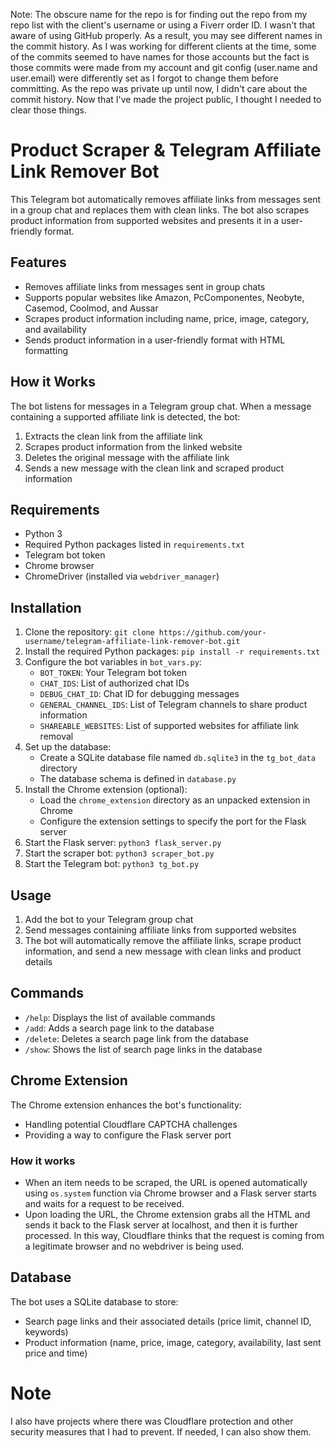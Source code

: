 Note: The obscure name for the repo is for finding out the repo from my repo list with the client's username or using a Fiverr order ID. I wasn't that aware of using GitHub properly. As a result, you may see different names in the commit history. As I was working for different clients at the time, some of the commits seemed to have names for those accounts but the fact is those commits were made from my account and git config (user.name and user.email) were differently set as I forgot to change them before committing. As the repo was private up until now, I didn't care about the commit history. Now that I've made the project public, I thought I needed to clear those things.

# Product Scraper & Telegram Affiliate Link Remover Bot

This Telegram bot automatically removes affiliate links from messages sent in a group chat and replaces them with clean links. The bot also scrapes product information from supported websites and presents it in a user-friendly format.

## Features

* Removes affiliate links from messages sent in group chats
* Supports popular websites like Amazon, PcComponentes, Neobyte, Casemod, Coolmod, and Aussar
* Scrapes product information including name, price, image, category, and availability
* Sends product information in a user-friendly format with HTML formatting

## How it Works

The bot listens for messages in a Telegram group chat. When a message containing a supported affiliate link is detected, the bot:

1. Extracts the clean link from the affiliate link
2. Scrapes product information from the linked website
3. Deletes the original message with the affiliate link
4. Sends a new message with the clean link and scraped product information

## Requirements

* Python 3
* Required Python packages listed in `requirements.txt`
* Telegram bot token
* Chrome browser
* ChromeDriver (installed via `webdriver_manager`)

## Installation

1. Clone the repository: `git clone https://github.com/your-username/telegram-affiliate-link-remover-bot.git`
2. Install the required Python packages: `pip install -r requirements.txt`
3. Configure the bot variables in `bot_vars.py`:
    * `BOT_TOKEN`: Your Telegram bot token
    * `CHAT_IDS`: List of authorized chat IDs
    * `DEBUG_CHAT_ID`: Chat ID for debugging messages
    * `GENERAL_CHANNEL_IDS`: List of Telegram channels to share product information
    * `SHAREABLE_WEBSITES`: List of supported websites for affiliate link removal
4. Set up the database:
    * Create a SQLite database file named `db.sqlite3` in the `tg_bot_data` directory
    * The database schema is defined in `database.py`
5. Install the Chrome extension (optional):
    * Load the `chrome_extension` directory as an unpacked extension in Chrome
    * Configure the extension settings to specify the port for the Flask server
6. Start the Flask server: `python3 flask_server.py`
7. Start the scraper bot: `python3 scraper_bot.py`
8. Start the Telegram bot: `python3 tg_bot.py`

## Usage

1. Add the bot to your Telegram group chat
2. Send messages containing affiliate links from supported websites
3. The bot will automatically remove the affiliate links, scrape product information, and send a new message with clean links and product details

## Commands

* `/help`: Displays the list of available commands
* `/add`: Adds a search page link to the database
* `/delete`: Deletes a search page link from the database
* `/show`: Shows the list of search page links in the database

## Chrome Extension

The Chrome extension enhances the bot's functionality:

* Handling potential Cloudflare CAPTCHA challenges
* Providing a way to configure the Flask server port

### How it works

* When an item needs to be scraped, the URL is opened automatically using `os.system` function via Chrome browser and a Flask server starts and waits for a request to be received.
* Upon loading the URL, the Chrome extension grabs all the HTML and sends it back to the Flask server at localhost, and then it is further processed. In this way, Cloudflare thinks that the request is coming from a legitimate browser and no webdriver is being used.


## Database

The bot uses a SQLite database to store:

* Search page links and their associated details (price limit, channel ID, keywords)
* Product information (name, price, image, category, availability, last sent price and time)

# Note
I also have projects where there was Cloudflare protection and other security measures that I had to prevent. If needed, I can also show them.
